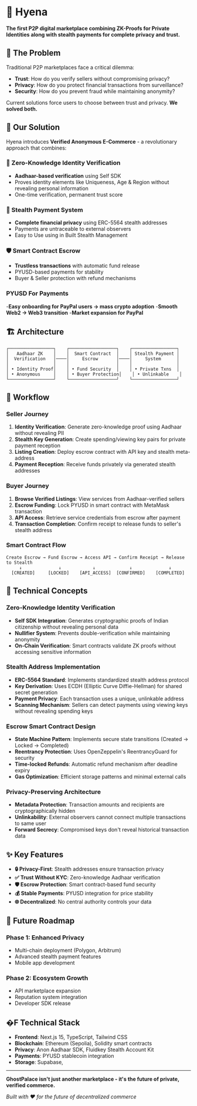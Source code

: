 # 👻 Hyena

**The first P2P digital marketplace combining ZK-Proofs for Private Identities along with stealth payments for complete privacy and trust.**

## 🎯 The Problem

Traditional P2P marketplaces face a critical dilemma:

- **Trust**: How do you verify sellers without compromising privacy?
- **Privacy**: How do you protect financial transactions from surveillance?
- **Security**: How do you prevent fraud while maintaining anonymity?

Current solutions force users to choose between trust and privacy. **We solved both.**

## 🚀 Our Solution

Hyena introduces **Verified Anonymous E-Commerce** - a revolutionary approach that combines:

### 🔐 Zero-Knowledge Identity Verification

- **Aadhaar-based verification** using Self SDK
- Proves identity elements like Uniqueness, Age & Region without revealing personal information
- One-time verification, permanent trust score

### 👻 Stealth Payment System

- **Complete financial privacy** using ERC-5564 stealth addresses
- Payments are untraceable to external observers
- Easy to Use using in Built Stealth Management

### 🛡️ Smart Contract Escrow

- **Trustless transactions** with automatic fund release
- PYUSD-based payments for stability
- Buyer & Seller protection with refund mechanisms

### PYUSD For Payments

-**Easy onboarding for PayPal users → mass crypto adoption**
-**Smooth Web2 → Web3 transition**
-**Market expansion for PayPal**

## 🏗️ Architecture

```
┌─────────────────┐    ┌──────────────────┐    ┌─────────────────┐
│   Aadhaar ZK    │    │  Smart Contract  │    │ Stealth Payment │
│  Verification   │────│     Escrow       │────│     System      │
│                 │    │                  │    │                 │
│ • Identity Proof│    │ • Fund Security  │    │ • Private Txns  │
│ • Anonymous     │    │ • Buyer Protection│    │ • Unlinkable    │
└─────────────────┘    └──────────────────┘    └─────────────────┘
```

## 🔄 Workflow

### **Seller Journey**

1. **Identity Verification**: Generate zero-knowledge proof using Aadhaar without revealing PII
2. **Stealth Key Generation**: Create spending/viewing key pairs for private payment reception
3. **Listing Creation**: Deploy escrow contract with API key and stealth meta-address
4. **Payment Reception**: Receive funds privately via generated stealth addresses

### **Buyer Journey**

1. **Browse Verified Listings**: View services from Aadhaar-verified sellers
2. **Escrow Funding**: Lock PYUSD in smart contract with MetaMask transaction
3. **API Access**: Retrieve service credentials from escrow after payment
4. **Transaction Completion**: Confirm receipt to release funds to seller's stealth address

### **Smart Contract Flow**

```
Create Escrow → Fund Escrow → Access API → Confirm Receipt → Release to Stealth
     ↓              ↓            ↓             ↓              ↓
  [CREATED]     [LOCKED]    [API_ACCESS]  [CONFIRMED]    [COMPLETED]
```

## 🧠 Technical Concepts

### **Zero-Knowledge Identity Verification**

- **Self SDK Integration**: Generates cryptographic proofs of Indian citizenship without revealing personal data
- **Nullifier System**: Prevents double-verification while maintaining anonymity
- **On-Chain Verification**: Smart contracts validate ZK proofs without accessing sensitive information

### **Stealth Address Implementation**

- **ERC-5564 Standard**: Implements standardized stealth address protocol
- **Key Derivation**: Uses ECDH (Elliptic Curve Diffie-Hellman) for shared secret generation
- **Payment Privacy**: Each transaction uses a unique, unlinkable address
- **Scanning Mechanism**: Sellers can detect payments using viewing keys without revealing spending keys

### **Escrow Smart Contract Design**

- **State Machine Pattern**: Implements secure state transitions (Created → Locked → Completed)
- **Reentrancy Protection**: Uses OpenZeppelin's ReentrancyGuard for security
- **Time-locked Refunds**: Automatic refund mechanism after deadline expiry
- **Gas Optimization**: Efficient storage patterns and minimal external calls

### **Privacy-Preserving Architecture**

- **Metadata Protection**: Transaction amounts and recipients are cryptographically hidden
- **Unlinkability**: External observers cannot connect multiple transactions to same user
- **Forward Secrecy**: Compromised keys don't reveal historical transaction data

## ✨ Key Features

- **🔒 Privacy-First**: Stealth addresses ensure transaction privacy
- **✅ Trust Without KYC**: Zero-knowledge Aadhaar verification
- **🛡️ Escrow Protection**: Smart contract-based fund security
- **💰 Stable Payments**: PYUSD integration for price stability
- **🌐 Decentralized**: No central authority controls your data



## 🚀 Future Roadmap

### Phase 1: Enhanced Privacy 

- Multi-chain deployment (Polygon, Arbitrum)
- Advanced stealth payment features
- Mobile app development

### Phase 2: Ecosystem Growth 

- API marketplace expansion
- Reputation system integration
- Developer SDK release


## �️F Technical Stack

- **Frontend**: Next.js 15, TypeScript, Tailwind CSS
- **Blockchain**: Ethereum (Sepolia), Solidity smart contracts
- **Privacy**: Anon Aadhaar SDK, Fluidkey Stealth Account Kit
- **Payments**: PYUSD stablecoin integration
- **Storage**: Supabase, 

---

**GhostPalace isn't just another marketplace - it's the future of private, verified commerce.**

_Built with ❤️ for the future of decentralized commerce_
